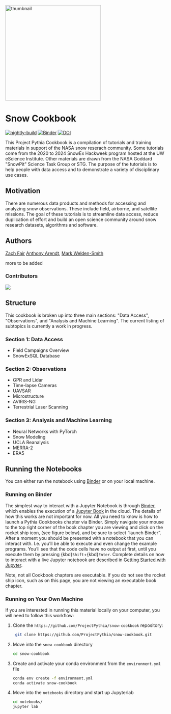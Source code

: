 <img src="https://snow.nasa.gov/sites/default/files/inline-images/snow-banner.png" 
alt="thumbnail" width="300"/>

# Snow Cookbook

[![nightly-build](https://github.com/SnowEx/snow-cookbook/actions/workflows/nightly-build.yaml/badge.svg)](https://github.com/SnowEx/snow-cookbook/actions/workflows/nightly-build.yaml)
[![Binder](https://binder.projectpythia.org/badge_logo.svg)](https://binder.projectpythia.org/v2/gh/snowEx/snow-cookbook/main?labpath=notebooks)
[![DOI](https://zenodo.org/badge/DOI/10.5281/zenodo.14205550.svg)](https://doi.org/10.5281/zenodo.14205550)


This Project Pythia Cookbook is a compilation of tutorials and training 
materials in support of the NASA snow reserach community. Some tutorials
come from the 2020 to 2024 SnowEx Hackweek program hosted at the UW eScience 
Institute. Other materials are drawn from the NASA Goddard "SnowPit" Science
Task Group or STG. The purpose of the tutorials is to help people with data 
access and to demonstrate a variety of disciplinary use cases.

## Motivation

There are numerous data products and methods for accessing and analyzing 
snow observations. These include field, airborne, and satellite missions.
The goal of these tutorials is to streamline data access, reduce duplication 
of effort and build an open science community around snow research 
datasets, algorithms and software.

## Authors

[Zach Fair](@zachghiaccio)
[Anthony Arendt](@aaarendt),
[Mark Welden-Smith](@markweldensmith)

more to be added

### Contributors

<a href="https://github.com/SnowEx/snow-cookbook/graphs/contributors">
  <img src="https://contrib.rocks/image?repo=SnowEx/snow-cookbook" />
</a>

## Structure

This cookbook is broken up into three main sections: "Data Access", "Observations", and "Analysis and Machine Learning". The current listing of subtopics is currently a work in progress.

### Section 1: Data Access

* Field Campaigns Overview
* SnowExSQL Database

### Section 2: Observations

* GPR and Lidar
* Time-lapse Cameras
* UAVSAR
* Microstructure
* AVIRIS-NG
* Terrestrial Laser Scanning

### Section 3: Analysis and Machine Learning

* Neural Networks with PyTorch
* Snow Modeling
* UCLA Reanalysis
* MERRA-2
* ERA5

## Running the Notebooks

You can either run the notebook using 
[Binder](https://binder.projectpythia.org/) or on your local machine.

### Running on Binder

The simplest way to interact with a Jupyter Notebook is through
[Binder](https://binder.projectpythia.org/), which enables the execution of a
[Jupyter Book](https://jupyterbook.org) in the cloud. The details of 
how this works are not important for now. All you need to know is how to launch 
a Pythia Cookbooks chapter via Binder. Simply navigate your mouse to
the top right corner of the book chapter you are viewing and click
on the rocket ship icon, (see figure below), and be sure to select
“launch Binder”. After a moment you should be presented with a
notebook that you can interact with. I.e. you’ll be able to execute
and even change the example programs. You’ll see that the code cells
have no output at first, until you execute them by pressing
{kbd}`Shift`\+{kbd}`Enter`. Complete details on how to interact with
a live Jupyter notebook are described in [Getting Started with
Jupyter](https://foundations.projectpythia.org/foundations/getting-started-jupyter.html).

Note, not all Cookbook chapters are executable. If you do not see
the rocket ship icon, such as on this page, you are not viewing an
executable book chapter.


### Running on Your Own Machine

If you are interested in running this material locally on your computer, 
you will need to follow this workflow:


1. Clone the `https://github.com/ProjectPythia/snow-cookbook` repository:

   ```bash
    git clone https://github.com/ProjectPythia/snow-cookbook.git
   ```

1. Move into the `snow-cookbook` directory
   ```bash
   cd snow-cookbook
   ```
1. Create and activate your conda environment from the `environment.yml` file
   ```bash
   conda env create -f environment.yml
   conda activate snow-cookbook
   ```
1. Move into the `notebooks` directory and start up Jupyterlab
   ```bash
   cd notebooks/
   jupyter lab
   ```
